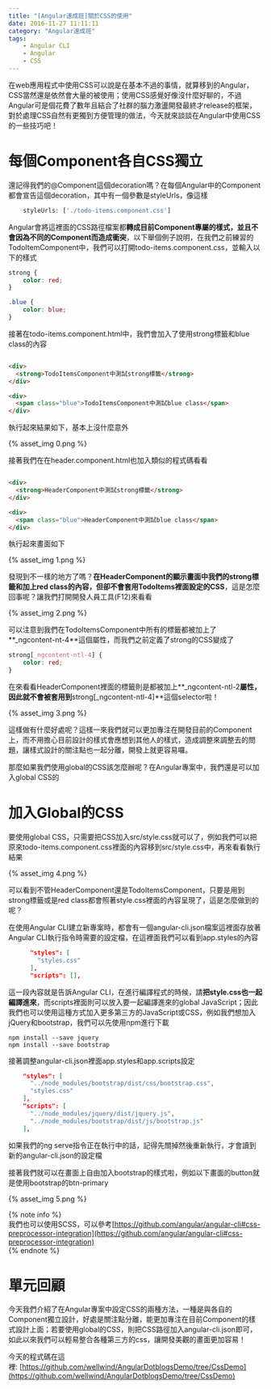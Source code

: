```yaml
---
title: "[Angular速成班]關於CSS的使用"
date: 2016-11-27 11:11:11
category: "Angular速成班"
tags:
    - Angular CLI
    - Angular
    - CSS
---
```

在web應用程式中使用CSS可以說是在基本不過的事情，就算移到的Angular，CSS當然還是依然會大量的被使用；使用CSS感覺好像沒什麼好聊的，不過Angular可是個花費了數年且結合了社群的腦力激盪開發最終才release的框架，對於處理CSS自然有更獨到方便管理的做法，今天就來談談在Angular中使用CSS的一些技巧吧！

<!-- more -->

# 每個Component各自CSS獨立

還記得我們的@Component這個decoration嗎？在每個Angular中的Component都會宣告這個decoration，其中有一個參數是styleUrls，像這樣

```javascript
    styleUrls: ['./todo-items.component.css']
```

Angular會將這裡面的CSS路徑檔案都**轉成目前Component專屬的樣式，並且不會因為不同的Component而造成衝突**，以下舉個例子說明，在我們之前練習的TodoItemComponent中，我們可以打開todo-items.component.css，並輸入以下的樣式

```css
strong {
    color: red;
}

.blue {
    color: blue;
}
```

接著在todo-items.component.html中，我們會加入了使用strong標籤和blue class的內容

```html

<div>
  <strong>TodoItemsComponent中測試strong標籤</strong>
</div>

<div>
  <span class="blue">TodoItemsComponent中測試blue class</span>
</div>

```

執行起來結果如下，基本上沒什麼意外

{% asset_img 0.png %}

接著我們在在header.component.html也加入類似的程式碼看看

```html

<div>
  <strong>HeaderComponent中測試strong標籤</strong>
</div>

<div>
  <span class="blue">HeaderComponent中測試blue class</span>
</div>

```

執行起來畫面如下

{% asset_img 1.png %}

發現到不一樣的地方了嗎？**在HeaderComponent的顯示畫面中我們的strong標籤和加上red class的內容，但卻不會套用TodoItems裡面設定的CSS**，這是怎麼回事呢？讓我們打開開發人員工具(F12)來看看

{% asset_img 2.png %}

可以注意到我們在TodoItemsComponent中所有的標籤都被加上了**_ngcontent-nt-4**這個屬性，而我們之前定義了strong的CSS變成了

```css
strong[_ngcontent-ntl-4] {
    color: red;
}
```

在來看看HeaderComponent裡面的標籤則是都被加上**_ngcontent-ntl-2**屬性，因此就不會被套用到**strong[_ngcontent-ntl-4]**這個selector啦！

{% asset_img 3.png %}

這樣做有什麼好處呢？這樣一來我們就可以更加專注在開發目前的Component上，而不用擔心目前設計的樣式會應想到其他人的樣式，造成調整來調整去的問題，讓樣式設計的關注點也一起分離，開發上就更容易囉。

那麼如果我們使用global的CSS該怎麼辦呢？在Angular專案中，我們還是可以加入global CSS的

# 加入Global的CSS

要使用global CSS，只需要把CSS加入src/style.css就可以了，例如我們可以把原來todo-items.component.css裡面的內容移到src/style.css中，再來看看執行結果

{% asset_img 4.png %}

可以看到不管HeaderComponent還是TodoItemsComponent，只要是用到strong標籤或是red class都會照著style.css裡面的內容呈現了，這是怎麼做到的呢？

在使用Angular CLI建立新專案時，都會有一個angular-cli.json檔案這裡面存放著Angular CLI執行指令時需要的設定檔，在這裡面我們可以看到app.styles的內容

```json
      "styles": [
        "styles.css"
      ],
      "scripts": [],
```

這一段內容就是告訴Angular CLI，在進行編譯程式的時候，請**把style.css也一起編譯進來**，而scripts裡面則可以放入要一起編譯進來的global JavaScript；因此我們也可以使用這種方式加入更多第三方的JavaScript或CSS，例如我們想加入jQuery和bootstrap，我們可以先使用npm進行下載

```shell
npm install --save jquery
npm install --save bootstrap
```

接著調整angular-cli.json裡面app.styles和app.scripts設定

```json
    "styles": [
      "../node_modules/bootstrap/dist/css/bootstrap.css",
      "styles.css"
    ],
    "scripts": [
      "../node_modules/jquery/dist/jquery.js",
      "../node_modules/bootstrap/dist/js/bootstrap.js"
    ],
```

如果我們的ng serve指令正在執行中的話，記得先關掉然後重新執行，才會讀到新的angular-cli.json的設定檔

接著我們就可以在畫面上自由加入bootstrap的樣式啦，例如以下畫面的button就是使用bootstrap的btn-primary

{% asset_img 5.png %}

{% note info %}  
我們也可以使用SCSS，可以參考[https://github.com/angular/angular-cli#css-preprocessor-integration](https://github.com/angular/angular-cli#css-preprocessor-integration)  
{% endnote %}  

# 單元回顧

今天我們介紹了在Angular專案中設定CSS的兩種方法，一種是與各自的Component獨立設計，好處是關注點分離，能更加專注在目前Component的樣式設計上面；若要使用global的CSS，則把CSS路徑加入angular-cli.json即可，如此以來我們可以輕易整合各種第三方的css，讓開發美觀的畫面更加容易！

今天的程式碼在這裡: [https://github.com/wellwind/AngularDotblogsDemo/tree/CssDemo](https://github.com/wellwind/AngularDotblogsDemo/tree/CssDemo)